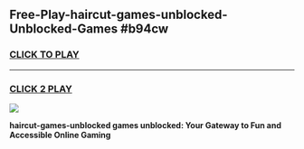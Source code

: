 
## Free-Play-haircut-games-unblocked-Unblocked-Games #b94cw
<h3>
<a href="https://news.freeplayer.one?title=haircut-games-unblocked&ref=8M">CLICK TO PLAY</a></h3>
<hr>

<h3>
<a href="https://news.freeplayer.one?title=haircut-games-unblocked&ref=8M">CLICK 2 PLAY</a>
  
</h3>

<a href="https://news.freeplayer.one?title=haircut-games-unblocked&ref=8M"><img src="https://clearcache.store/games.png"></a>


**haircut-games-unblocked games unblocked: Your Gateway to Fun and Accessible Online Gaming**
